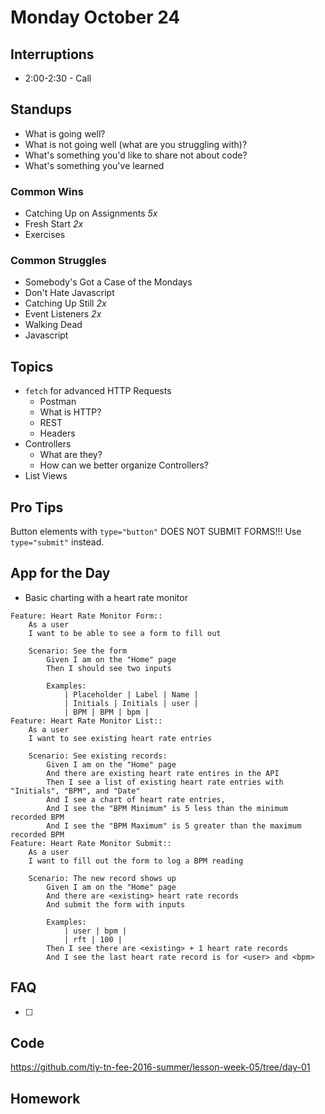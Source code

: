 # Monday October 24

## Interruptions

* 2:00-2:30 - Call

## Standups

* What is going well?
* What is not going well (what are you struggling with)?
* What's something you'd like to share not about code?
* What's something you've learned

### Common Wins

* Catching Up on Assignments *5x*
* Fresh Start *2x*
* Exercises

### Common Struggles

* Somebody's Got a Case of the Mondays
* Don't Hate Javascript
* Catching Up Still *2x*
* Event Listeners *2x*
* Walking Dead
* Javascript

## Topics

* `fetch` for advanced HTTP Requests
  - Postman
  - What is HTTP?
  - REST
  - Headers
* Controllers
  - What are they?
  - How can we better organize Controllers?
* List Views

## Pro Tips

Button elements with `type="button"` DOES NOT SUBMIT FORMS!!! Use `type="submit"` instead.

## App for the Day

* Basic charting with a heart rate monitor

```feature
Feature: Heart Rate Monitor Form::
    As a user
    I want to be able to see a form to fill out

    Scenario: See the form
        Given I am on the "Home" page
        Then I should see two inputs

        Examples:
            | Placeholder | Label | Name |
            | Initials | Initials | user |
            | BPM | BPM | bpm |
Feature: Heart Rate Monitor List::
    As a user
    I want to see existing heart rate entries

    Scenario: See existing records:
        Given I am on the "Home" page
        And there are existing heart rate entires in the API
        Then I see a list of existing heart rate entries with "Initials", "BPM", and "Date"
        And I see a chart of heart rate entries,
        And I see the "BPM Minimum" is 5 less than the minimum recorded BPM
        And I see the "BPM Maximum" is 5 greater than the maximum recorded BPM
Feature: Heart Rate Monitor Submit::
    As a user
    I want to fill out the form to log a BPM reading

    Scenario: The new record shows up
        Given I am on the "Home" page
        And there are <existing> heart rate records
        And submit the form with inputs

        Examples:
            | user | bpm |
            | rft | 100 |
        Then I see there are <existing> + 1 heart rate records
        And I see the last heart rate record is for <user> and <bpm>
```

## FAQ

* [ ]

## Code

https://github.com/tiy-tn-fee-2016-summer/lesson-week-05/tree/day-01

## Homework
